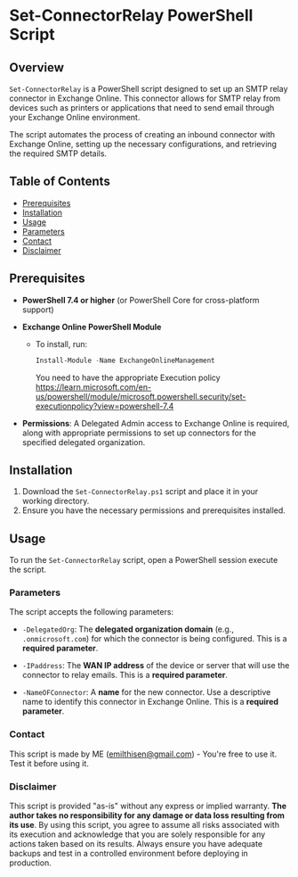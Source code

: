 # Set-ConnectorRelay PowerShell Script

## Overview
`Set-ConnectorRelay` is a PowerShell script designed to set up an SMTP relay connector in Exchange Online. This connector allows for SMTP relay from devices such as printers or applications that need to send email through your Exchange Online environment.

The script automates the process of creating an inbound connector with Exchange Online, setting up the necessary configurations, and retrieving the required SMTP details.

## Table of Contents
- [Prerequisites](#prerequisites)
- [Installation](#installation)
- [Usage](#usage)
- [Parameters](#parameters)
- [Contact](#contact)
- [Disclaimer](#Disclaimer)


## Prerequisites
- **PowerShell 7.4 or higher** (or PowerShell Core for cross-platform support)
- **Exchange Online PowerShell Module**  
    - To install, run:
      ```powershell
      Install-Module -Name ExchangeOnlineManagement
      ```
      You need to have the appropriate Execution policy https://learn.microsoft.com/en-us/powershell/module/microsoft.powershell.security/set-executionpolicy?view=powershell-7.4

- **Permissions**: A Delegated Admin access to Exchange Online is required, along with appropriate permissions to set up connectors for the specified delegated organization.

## Installation
1. Download the `Set-ConnectorRelay.ps1` script and place it in your working directory.
2. Ensure you have the necessary permissions and prerequisites installed.

## Usage
To run the `Set-ConnectorRelay` script, open a PowerShell session execute the script.

### Parameters
The script accepts the following parameters:

- `-DelegatedOrg`: The **delegated organization domain** (e.g., `.onmicrosoft.com`) for which the connector is being configured. This is a **required parameter**.
  
- `-IPaddress`: The **WAN IP address** of the device or server that will use the connector to relay emails. This is a **required parameter**.

- `-NameOFConnector`: A **name** for the new connector. Use a descriptive name to identify this connector in Exchange Online. This is a **required parameter**.

### Contact

This script is made by ME (emilthisen@gmail.com) - You're free to use it. Test it before using it.

### Disclaimer
This script is provided "as-is" without any express or implied warranty. **The author takes no responsibility for any damage or data loss resulting from its use**. By using this script, you agree to assume all risks associated with its execution and acknowledge that you are solely responsible for any actions taken based on its results. Always ensure you have adequate backups and test in a controlled environment before deploying in production.